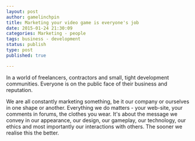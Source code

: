 ```yaml
---
layout: post
author: gamelinchpin
title: Marketing your video game is everyone's job
date: 2015-01-24 21:30:09
categories: Marketing - people
tags: business - development
status: publish
type: post
published: true

---
```

In a world of freelancers, contractors and small, tight development
communities. Everyone is on the public face of their business and
reputation.



<div>

We are all constantly marketing something, be it our company or
ourselves in one shape or another. Everything we do matters - your
web-site, your comments in forums, the clothes you wear. It's about the
message we convey in our appearance, our design, our gameplay, our
technology, our ethics and most importantly our interactions with
others. The sooner we realise this the better.

</div>
